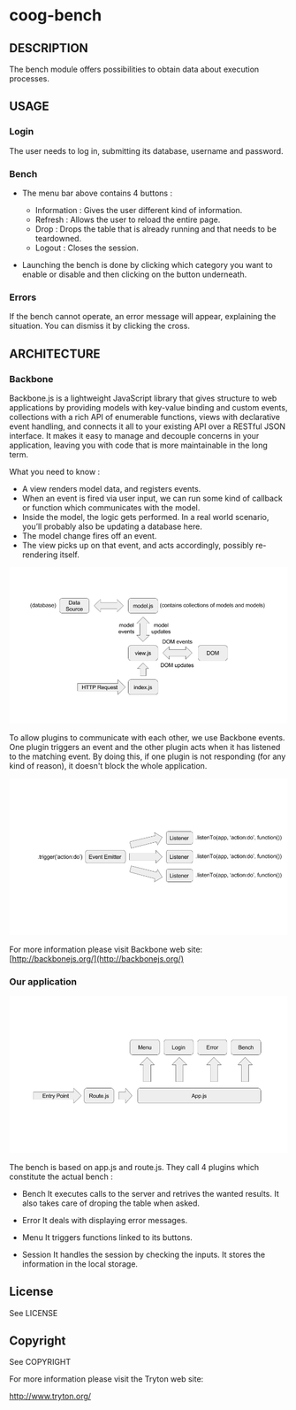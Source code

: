 # coog-bench


DESCRIPTION
-----------

The bench module offers possibilities to obtain data about execution processes.


USAGE
-----

### Login

The user needs to log in, submitting its database, username and password.

### Bench

+ The menu bar above contains 4 buttons : 
  - Information : Gives the user different kind of information.
  - Refresh : Allows the user to reload the entire page.
  - Drop : Drops the table that is already running and that needs to be 
  teardowned. 
  - Logout : Closes the session.

+ Launching the bench is done by clicking which category you want to enable or 
disable and then clicking on the button underneath.

### Errors

If the bench cannot operate, an error message will appear, explaining the 
situation. 
You can dismiss it by clicking the cross.


ARCHITECTURE 
------------

### Backbone 

Backbone.js is a lightweight JavaScript library that gives structure to web 
applications by providing models with key-value binding and custom events, 
collections with a rich API of enumerable functions, views with declarative 
event handling, and connects it all to your existing API over a RESTful JSON 
interface. 
It makes it easy to manage and decouple concerns in your application, leaving 
you with code that is more maintainable in the long term. 

What you need to know : 
- A view renders model data, and registers events.
- When an event is fired via user input, we can run some kind of callback or 
function which communicates with the model.
- Inside the model, the logic gets performed. In a real world scenario, 
you’ll probably also be updating a database here.
- The model change fires off an event.
- The view picks up on that event, and acts accordingly, possibly re-rendering 
itself.

![alt tag](Schema2.png "Behavior of a plugin")

To allow plugins to communicate with each other, we use Backbone events. One 
plugin triggers an event and the other plugin acts when it has listened to the 
matching event. 
By doing this, if one plugin is not responding (for any kind of reason), it 
doesn't block the whole application. 

![alt tag](Schema3.png "How different plugins communicate with each other")

For more information please visit Backbone web site: [http://backbonejs.org/](http://backbonejs.org/)

### Our application

![alt tag](Schema1.png "Global Overview of the application")

The bench is based on app.js and route.js. They call 4 plugins which constitute 
the actual bench : 

+ Bench
It executes calls to the server and retrives the wanted results.
It also takes care of droping the table when asked. 

+ Error
It deals with displaying error messages.

+ Menu
It triggers functions linked to its buttons. 

+ Session
It handles the session by checking the inputs. It stores the information in 
the local storage.


License
-------

See LICENSE


Copyright
---------

See COPYRIGHT


For more information please visit the Tryton web site:

http://www.tryton.org/
